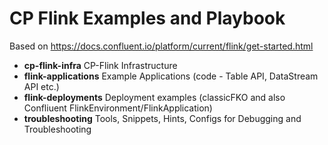 # CP Flink Examples and Playbook
Based on https://docs.confluent.io/platform/current/flink/get-started.html

* **cp-flink-infra** CP-Flink Infrastructure 
* **flink-applications** Example Applications (code - Table API, DataStream API etc.)
* **flink-deployments** Deployment examples (classicFKO and also Confliuent FlinkEnvironment/FlinkApplication)
* **troubleshooting** Tools, Snippets, Hints, Configs for Debugging and Troubleshooting
